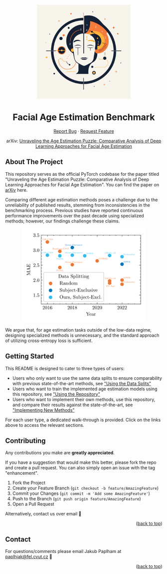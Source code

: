 <a name="readme-top"></a>
<!-- PROJECT LOGO -->
<br />
<div align="center">
  <a href="https://github.com/paplhjak/Facial-Age-Estimation-Benchmark">
    <img src="doc/logo.png" alt="Logo" width="300" height="300">
  </a>

<h1 align="center">Facial Age Estimation Benchmark</h1>
  <p align="center">
    <a href="https://github.com/paplhjak/Facial-Age-Estimation-Benchmark/issues">Report Bug</a>
    ·
    <a href="https://github.com/paplhjak/Facial-Age-Estimation-Benchmark/issues">Request Feature</a>    
  </p>
</div>

<div>
  <p align="center">
  arXiv: <a href="https://arxiv.org/abs/2307.04570">Unraveling the Age Estimation Puzzle: Comparative Analysis of Deep Learning Approaches for Facial Age Estimation</a>
  </p>
</div>

<!-- ABOUT THE PROJECT -->
## About The Project

This repository serves as the official PyTorch codebase for the paper titled "Unraveling the Age Estimation Puzzle: Comparative Analysis of Deep Learning Approaches for Facial Age Estimation". You can find the paper on [arXiv](https://arxiv.org/abs/2307.04570) here. 

Comparing different age estimation methods poses a challenge due to the unreliability of published results, stemming from inconsistencies in the benchmarking process. Previous studies have reported continuous performance improvements over the past decade using specialized methods; however, our findings challenge these claims.

<center>
<img src="doc/MAE_vs_year.png" alt="Graph" height="300">  
</center>
    
We argue that, for age estimation tasks outside of the low-data regime, designing specialized methods is unnecessary, and the standard approach of utilizing cross-entropy loss is sufficient. 

<!-- GETTING STARTED -->
## Getting Started

This README is designed to cater to three types of users:
- Users who only want to use the same data splits to ensure comparability with previous state-of-the-art methods, see ["Using the Data Splits"](doc/using_the_data_splits.md)
- Users who want to train the implemented age estimation models using this repository, see ["Using the Repository"](doc/using_the_repository.md)
- Users who want to implement their own methods, use this repository, and compare their results against the state-of-the-art, see ["Implementing New Methods"](doc/implementing_new_methods.md)

For each user type, a dedicated walk-through is provided. Click on the links above to access the relevant sections.

<!-- CONTRIBUTING -->
## Contributing
Any contributions you make are **greatly appreciated**.

If you have a suggestion that would make this better, please fork the repo and create a pull request. You can also simply open an issue with the tag "enhancement".

1. Fork the Project
2. Create your Feature Branch (`git checkout -b feature/AmazingFeature`)
3. Commit your Changes (`git commit -m 'Add some AmazingFeature'`)
4. Push to the Branch (`git push origin feature/AmazingFeature`)
5. Open a Pull Request

Alternatively, contact us over email :cowboy_hat_face:

<p align="right">(<a href="#readme-top">back to top</a>)</p>


<!-- CONTACT -->    
## Contact

For questions/comments please email Jakub Paplham  at paplhjak@fel.cvut.cz :slightly_smiling_face:

<p align="right">(<a href="#readme-top">back to top</a>)</p>


<!-- MARKDOWN LINKS & IMAGES -->
[PyTorch.js]: https://img.shields.io/badge/PyTorch-%23EE4C2C.svg?style=for-the-badge&logo=PyTorch&logoColor=white
[PyTorch-url]: https://pytorch.org/

